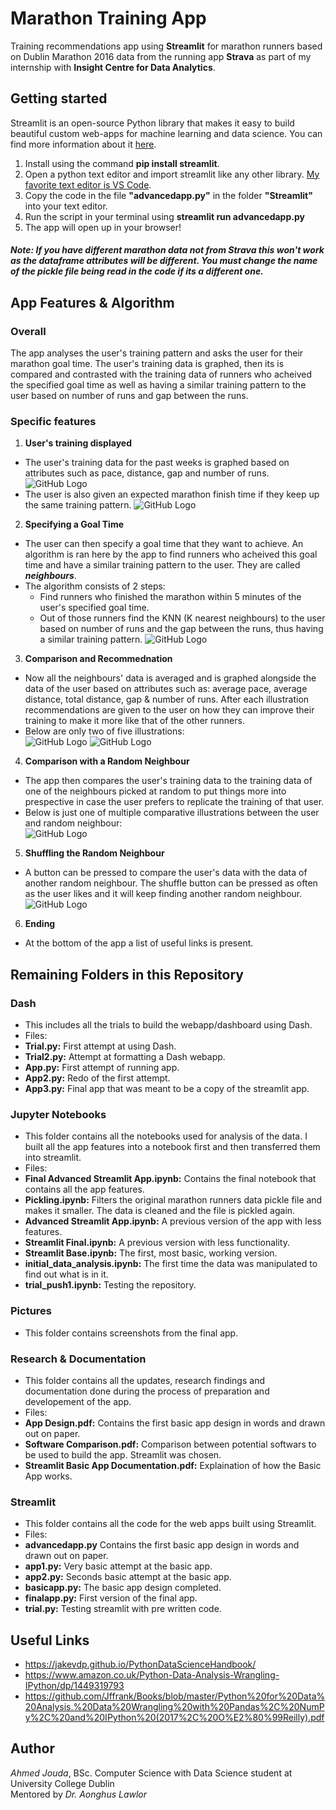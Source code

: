 # Marathon Training App
Training recommendations app using **Streamlit** for marathon runners based on Dublin Marathon 2016 data from the running app **Strava** as part of my internship with **Insight Centre for Data Analytics**.  

## Getting started
Streamlit is an open-source Python library that makes it easy to build beautiful custom web-apps for machine learning and data science. You can find more information about it [here](https://www.streamlit.io/).
1. Install using the command **pip install streamlit**.
2. Open a python text editor and import streamlit like any other library. [My favorite text editor is VS Code](https://code.visualstudio.com/).
3. Copy the code in the file **"advancedapp.py"** in the folder **"Streamlit"** into your text editor. 
4. Run the script in your terminal using **streamlit run advancedapp.py**
5. The app will open up in your browser!

##### Note: If you have different marathon data not from Strava this won't work as the dataframe attributes will be different. You must change the name of the pickle file being read in the code if its a different one.

## App Features & Algorithm
### Overall
The app analyses the user's training pattern and asks the user for their marathon goal time. The user's training data is graphed, then its is compared and contrasted with the training data of runners who acheived the specified goal time as well as having a similar training pattern to the user based on number of runs and gap between the runs.

### Specific features
1. **User's training displayed**  
* The user's training data for the past weeks is graphed based on attributes such as pace, distance, gap and number of runs.
![GitHub Logo](Pictures/Capture1.JPG)  
* The user is also given an expected marathon finish time if they keep up the same training pattern.
![GitHub Logo](Pictures/Capture2.JPG)  

2. **Specifying a Goal Time**  
* The user can then specify a goal time that they want to achieve. An algorithm is ran here by the app to find runners who acheived this goal time and have a similar training pattern to the user. They are called ***neighbours***.  
* The algorithm consists of 2 steps:  
  * Find runners who finished the marathon within 5 minutes of the user's specified goal time.
  * Out of those runners find the KNN (K nearest neighbours) to the user based on number of runs and the gap between the runs, thus having a similar training pattern.
![GitHub Logo](Pictures/Capture3.JPG)  

3. **Comparison and Recommednation**  
* Now all the neighbours' data is averaged and is graphed alongside the data of the user based on attributes such as: average pace, average distance, total distance, gap & number of runs. After each illustration recommendations are given to the user on how they can improve their training to make it more like that of the other runners.  
* Below are only two of five illustrations:  
![GitHub Logo](Pictures/Capture4.JPG)
![GitHub Logo](Pictures/Capture7.JPG)  

4. **Comparison with a Random Neighbour**  
* The app then compares the user's training data to the training data of one of the neighbours picked at random to put things more into prespective in case the user prefers to replicate the training of that user.   
* Below is just one of multiple comparative illustrations between the user and random neighbour:  
![GitHub Logo](Pictures/Capture9.JPG)  

5. **Shuffling the Random Neighbour**
* A button can be pressed to compare the user's data with the data of another random neighbour. The shuffle button can be pressed as often as the user likes and it will keep finding another random neighbour.  
![GitHub Logo](Pictures/Capture12.JPG)

6. **Ending**
* At the bottom of the app a list of useful links is present.  

## Remaining Folders in this Repository
### Dash  
* This includes all the trials to build the webapp/dashboard using Dash.  
* Files:  
 * **Trial.py:** First attempt at using Dash.
 * **Trial2.py:** Attempt at formatting a Dash webapp.
 * **App.py:** First attempt of running app.
 * **App2.py:** Redo of the first attempt.
 * **App3.py:** Final app that was meant to be a copy of the streamlit app.  
 
### Jupyter Notebooks  
* This folder contains all the notebooks used for analysis of the data. I built all the app features into a notebook first and then transferred them into streamlit.  
* Files:  
 * **Final Advanced Streamlit App.ipynb:** Contains the final notebook that contains all the app features.
 * **Pickling.ipynb:** Filters the original marathon runners data pickle file and makes it smaller. The data is cleaned and the file is pickled again.
 * **Advanced Streamlit App.ipynb:** A previous version of the app with less features.
 * **Streamlit Final.ipynb:** A previous version with less functionality.
 * **Streamlit Base.ipynb:** The first, most basic, working version.
 * **initial_data_analysis.ipynb:** The first time the data was manipulated to find out what is in it.
 * **trial_push1.ipynb:** Testing the repository.  
 
### Pictures  
* This folder contains screenshots from the final app.

### Research & Documentation  
* This folder contains all the updates, research findings and documentation done during the process of preparation and developement of the app.  
* Files:  
 * **App Design.pdf:** Contains the first basic app design in words and drawn out on paper.
 * **Software Comparison.pdf:** Comparison between potential softwars to be used to build the app. Streamlit was chosen.
 * **Streamlit Basic App Documentation.pdf:** Explaination of how the Basic App works.  
 
 ### Streamlit  
* This folder contains all the code for the web apps built using Streamlit.  
* Files:  
 * **advancedapp.py** Contains the first basic app design in words and drawn out on paper.
 * **app1.py:** Very basic attempt at the basic app.
 * **app2.py:** Seconds basic attempt at the basic app.
 * **basicapp.py:** The basic app design completed.
 * **finalapp.py:** First version of the final app.
 * **trial.py:** Testing streamlit with pre written code.  


## Useful Links  
* https://jakevdp.github.io/PythonDataScienceHandbook/
* https://www.amazon.co.uk/Python-Data-Analysis-Wrangling-IPython/dp/1449319793 
* https://github.com/Jffrank/Books/blob/master/Python%20for%20Data%20Analysis.%20Data%20Wrangling%20with%20Pandas%2C%20NumPy%2C%20and%20IPython%20(2017%2C%20O%E2%80%99Reilly).pdf

## Author
*Ahmed Jouda*, BSc. Computer Science with Data Science student at University College Dublin  
Mentored by *Dr. Aonghus Lawlor*
